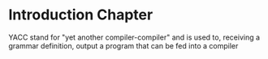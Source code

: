 # Introduction Chapter

YACC stand for "yet another compiler-compiler" and is used to, receiving a grammar definition, output a program that can be fed into a compiler

